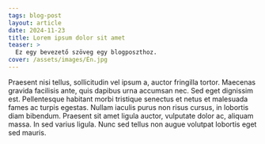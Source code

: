 ```yaml
---
tags: blog-post
layout: article
date: 2024-11-23
title: Lorem ipsum dolor sit amet
teaser: >
  Ez egy bevezető szöveg egy blogposzthoz.
cover: /assets/images/Én.jpg
---
```


Praesent nisi tellus, sollicitudin vel ipsum a, auctor fringilla tortor.
Maecenas gravida facilisis ante, quis dapibus urna accumsan nec. Sed eget
dignissim est. Pellentesque habitant morbi tristique senectus et netus et
malesuada fames ac turpis egestas. Nullam iaculis purus non risus cursus, in
lobortis diam bibendum. Praesent sit amet ligula auctor, vulputate dolor ac,
aliquam massa. In sed varius ligula. Nunc sed tellus non augue volutpat
lobortis eget sed mauris.
